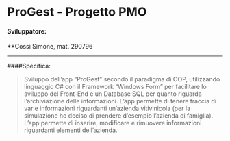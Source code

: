 # ProGest - Progetto PMO

#### Sviluppatore:
**Cossi Simone, mat. 290796

------------



####Specifica:
> Sviluppo dell’app “ProGest” secondo il paradigma di OOP, utilizzando linguaggio C# con il Framework “Windows Form” per facilitare lo sviluppo del Front-End e un Database SQL per quanto riguarda l’archiviazione delle informazioni.
L’app permette di tenere traccia di varie informazioni riguardanti un’azienda vitivinicola (per la simulazione ho deciso di prendere d’esempio l’azienda di famiglia).
L’app permette di inserire, modificare e rimuovere informazioni riguardanti elementi dell’azienda.
